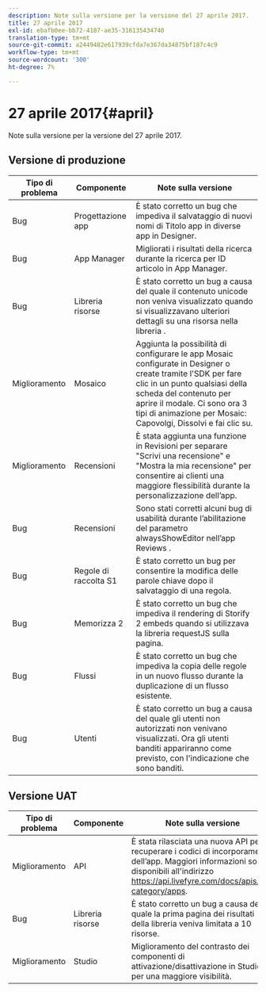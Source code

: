 ```yaml
---
description: Note sulla versione per la versione del 27 aprile 2017.
title: 27 aprile 2017
exl-id: ebafb0ee-bb72-4187-ae35-316135434740
translation-type: tm+mt
source-git-commit: a2449482e617939cfda7e367da34875bf187c4c9
workflow-type: tm+mt
source-wordcount: '300'
ht-degree: 7%

---
```


# 27 aprile 2017{#april}

Note sulla versione per la versione del 27 aprile 2017.

## Versione di produzione

| **Tipo di problema** | **Componente** | **Note sulla versione** |
|---|---|---|
| Bug | Progettazione app | È stato corretto un bug che impediva il salvataggio di nuovi nomi di Titolo app in diverse app in Designer. |
| Bug | App Manager | Migliorati i risultati della ricerca durante la ricerca per ID articolo in App Manager. |
| Bug | Libreria risorse | È stato corretto un bug a causa del quale il contenuto unicode non veniva visualizzato quando si visualizzavano ulteriori dettagli su una risorsa nella libreria . |
| Miglioramento | Mosaico | Aggiunta la possibilità di configurare le app Mosaic configurate in Designer o create tramite l&#39;SDK per fare clic in un punto qualsiasi della scheda del contenuto per aprire il modale. Ci sono ora 3 tipi di animazione per Mosaic: Capovolgi, Dissolvi e fai clic su. |
| Miglioramento | Recensioni | È stata aggiunta una funzione in Revisioni per separare &quot;Scrivi una recensione&quot; e &quot;Mostra la mia recensione&quot; per consentire ai clienti una maggiore flessibilità durante la personalizzazione dell’app. |
| Bug | Recensioni | Sono stati corretti alcuni bug di usabilità durante l’abilitazione del parametro alwaysShowEditor nell’app Reviews . |
| Bug | Regole di raccolta S1 | È stato corretto un bug per consentire la modifica delle parole chiave dopo il salvataggio di una regola. |
| Bug | Memorizza 2 | È stato corretto un bug che impediva il rendering di Storify 2 embeds quando si utilizzava la libreria requestJS sulla pagina. |
| Bug | Flussi | È stato corretto un bug che impediva la copia delle regole in un nuovo flusso durante la duplicazione di un flusso esistente. |
| Bug | Utenti | È stato corretto un bug a causa del quale gli utenti non autorizzati non venivano visualizzati. Ora gli utenti banditi appariranno come previsto, con l&#39;indicazione che sono banditi. |

## Versione UAT

| **Tipo di problema** | **Componente** | **Note sulla versione** |
|---|---|---|
| Miglioramento | API | È stata rilasciata una nuova API per recuperare i codici di incorporamento dell’app. Maggiori informazioni sono disponibili all&#39;indirizzo https://api.livefyre.com/docs/apis/by-category/apps. |
| Bug | Libreria risorse | È stato corretto un bug a causa del quale la prima pagina dei risultati della libreria veniva limitata a 10 risorse. |
| Miglioramento | Studio | Miglioramento del contrasto dei componenti di attivazione/disattivazione in Studio per una maggiore visibilità. |
